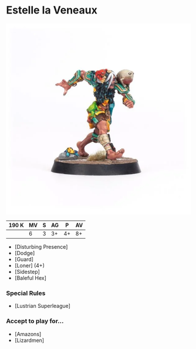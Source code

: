 # Estelle la Veneaux

![](../media/starplayers/BBEstellelaVeneauxLead.webp)

| 190 K  | MV | S | AG | P | AV |
| --- | --- | --- | --- | --- | --- |
| | 6 | 3 | 3+ | 4+ | 8+ |

* [Disturbing Presence]
* [Dodge]
* [Guard]
* [Loner] (4+)
* [Sidestep]
* [Baleful Hex]

### Special Rules
* [Lustrian Superleague]

### Accept to play for...
* [Amazons]
* [Lizardmen]
